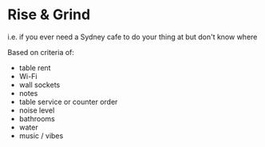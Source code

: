 # Rise & Grind
i.e. if you ever need a Sydney cafe to do your thing at but don't know where

Based on criteria of: 
* table rent 
* Wi-Fi 
* wall sockets 
* notes 
* table service or counter order
* noise level 
* bathrooms 
* water
* music / vibes
